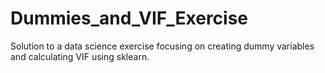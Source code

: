 # Dummies_and_VIF_Exercise
Solution to a data science exercise focusing on creating dummy variables and calculating VIF using sklearn.
